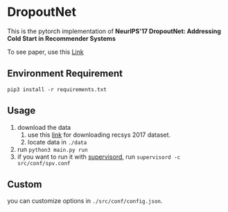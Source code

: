 # DropoutNet
This is the pytorch implementation of **NeurIPS'17 DropoutNet: Addressing Cold Start in Recommender Systems** 

To see paper, use this [Link](http://www.cs.toronto.edu/~mvolkovs/nips2017_deepcf.pdf)


## Environment Requirement
`pip3 install -r requirements.txt`

## Usage
1. download the data
    1. use this [link](https://s3.amazonaws.com/public.layer6.ai/DropoutNet/recsys2017.pub.tar.gz) for downloading recsys 2017 dataset.
    2. locate data in `./data`
2. run `python3 main.py run`
3. if you want to run it with [supervisord](http://supervisord.org/), run `supervisord -c src/conf/spv.conf`

## Custom
you can customize options in `./src/conf/config.json`.
